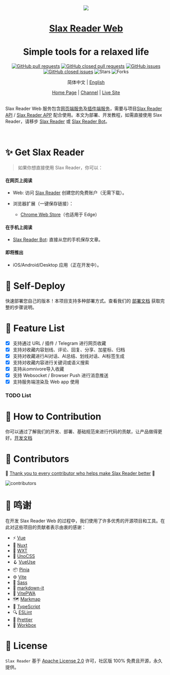 <div align="center">
<img src="https://r.slax.com/icon.png" />
<h1> <a href="https://slax.com/slax-reader.html">Slax Reader Web </a> </h1>
<h1>Simple tools for a relaxed life</h1>

[![GitHub pull requests](https://img.shields.io/github/issues-pr/slax-lab/slax-reader-web?style=flat)](https://github.com/slax-lab/slax-reader-web/pulls) [![GitHub closed pull requests](https://img.shields.io/github/issues-pr-closed/slax-lab/slax-reader-web?style=flat)](https://github.com/slax-lab/slax-reader-web/pulls?q=is%3Apr+is%3Aclosed) [![GitHub issues](https://img.shields.io/github/issues/slax-lab/slax-reader-web?style=flat)](https://github.com/slax-lab/slax-reader-web/issues) [![GitHub closed issues](https://img.shields.io/github/issues-closed/slax-lab/slax-reader-web?style=flat)](https://github.com/slax-lab/slax-reader-web/issues?q=is%3Aissue+is%3Aclosed) ![Stars](https://img.shields.io/github/stars/slax-lab/slax-reader-web?style=flat) ![Forks](https://img.shields.io/github/forks/slax-lab/slax-reader-web?style=flat)

简体中文 | [English](./README.md)

</div>

<div align="center">
    <a href="https://slax.com/slax-reader.html">Home Page</a> |
    <a href="https://t.me/slax_app">Channel</a> |
    <a href="https://r.slax.com">Live Site</a>
</div>
</br>

Slax Reader Web 服务包含[网页端服务](./apps/slax-reader-extensions/README.md)及[插件端服务](./apps/slax-reader-extensions/README.md)，需要与项目[Slax Reader API](https://github.com/slax-lab/slax-reader-api) / [Slax Reader APP](https://github.com/slax-lab/slax-reader-client) 配合使用。本文为部署、开发教程，如需直接使用 Slax Reader，请移步 [Slax Reader](https://r.slax.com) 或 [Slax Reader Bot](https://t.me/slax_reader_bot)。

<div align="center">

</div>
</br>

# ✨ Get Slax Reader

> 如果你想直接使用 Slax Reader，你可以：

#### 在网页上阅读

- Web: 访问 [Slax Reader](https://r.slax.com) 创建您的免费账户（无需下载）。

- 浏览器扩展（一键保存链接）：
  - [Chrome Web Store](https://chromewebstore.google.com/detail/slax-reader/gdnhaajlomjkhahnmiijphnodkcfikfd)（也适用于 Edge）

#### 在手机上阅读

- [Slax Reader Bot](https://t.me/slaxreaderbot): 直接从您的手机保存文章。

#### 即将推出

- iOS/Android/Desktop 应用（正在开发中）。

# 🚀 Self-Deploy

快速部署您自己的版本！本项目支持多种部署方式。查看我们的 [部署文档](./public/DEPLOY-CN.md) 获取完整的步骤说明。

# 🎉 Feature List

- [x] 支持通过 URL / 插件 / Telegram 进行网页收藏
- [x] 支持对收藏内容划线、评论、回复、分享、加星标、归档
- [x] 支持对收藏进行AI对话、AI总结、划线对话、AI标签生成
- [x] 支持对收藏内容进行关键词或语义搜索
- [x] 支持从omnivore导入收藏
- [x] 支持 Websocket / Browser Push 进行消息推送
- [x] 支持服务端渲染及 Web app 使用

### TODO List

# 🤝 How to Contribution

你可以通过了解我们的开发、部署、基础规范来进行代码的贡献，让产品做得更好。[开发文档](./public/DEVELOPMENT-DOCUMENT-CN.md)

# 💖 Contributors

💖 [Thank you to every contributor who helps make Slax Reader better](https://github.com/slax-lab/slax-reader-web/graphs/contributors) 💖

![contributors](https://contrib.rocks/image?repo=slax-lab/slax-reader-web)

# 🙏 鸣谢

在开发 Slax Reader Web 的过程中，我们使用了许多优秀的开源项目和工具。在此对这些项目的贡献者表示由衷的感谢：

- ⚡ [Vue](https://vuejs.org/)
- 🚀 [Nuxt](https://nuxt.com/)
- 🧩 [WXT](https://wxt.dev/)
- 🎨 [UnoCSS](https://unocss.dev/)
- 🪝 [VueUse](http://vueuse.org/)
- 📦 [Pinia](https://pinia.vuejs.org/)
- ⚙️ [Vite](https://vite.dev/)
- 💄 [Sass](https://sass-lang.com/)
- 📝 [markdown-it](https://markdown-it.github.io/)
- 📱 [VitePWA](https://vite-pwa-org.netlify.app/)
- 🗺️ [Markmap](https://markmap.js.org/)
- 🔷 [TypeScript](https://www.typescriptlang.org/)
- 🔍 [ESLint](https://eslint.org/)
- 🧹 [Prettier](https://prettier.io/)
- 🧰 [Workbox](https://github.com/GoogleChrome/workbox)

# 📝 License

`Slax Reader` 基于 [Apache License 2.0](./LICENSE) 许可，社区版 100% 免费且开源，永久提供。
